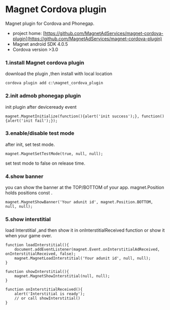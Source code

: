 Magnet Cordova plugin
====================
Magnet plugin for Cordova and Phonegap.<br/>


- project home: [https://github.com/MagnetAdServices/magnet-cordova-plugin](https://github.com/MagnetAdServices/magnet-cordova-plugin)<br/>
- Magnet android SDK 4.0.5<br/>
- Cordova version >3.0<br/>

### 1.install Magnet cordova plugin

download the plugin ,then install with local location

    cordova plugin add c:\magnet_cordova_plugin 

### 2.init admob phonegap plugin
init plugin after deviceready event <br />

    magnet.MagnetInitialize(function(){alert('init success');}, function(){alert('init fail');});
    
### 3.enable/disable test mode
after init, set test mode.

    magnet.MagnetSetTestMode(true, null, null);

set test mode to false on release time.<br />
### 4.show banner 

you can show the banner at the TOP/BOTTOM of your app.
magnet.Position holds  positions const .

    magnet.MagnetShowBanner('Your adunit id', magnet.Position.BOTTOM, null, null); 


###  5.show interstitial 
load Interstitial ,and then show it in onInterstitialReceived function or show it when your game over.

```
function loadInterstitial(){
	document.addEventListener(magnet.Event.onInterstitialAdReceived, onInterstitialReceived, false);
	magnet.MagnetLoadInterstitial('Your adunit id', null, null);
}

function showInterstitial(){
	magnet.MagnetShowInterstitial(null, null);
}

function onInterstitialReceived(){
	alert('Interstitial is ready');
	// or call showInterstitial()
}
```
